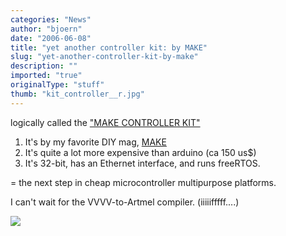 ```yaml
---
categories: "News"
author: "bjoern"
date: "2006-06-08"
title: "yet another controller kit: by MAKE"
slug: "yet-another-controller-kit-by-make"
description: ""
imported: "true"
originalType: "stuff"
thumb: "kit_controller__r.jpg"
---
```



<!--{SPLIT()}-->
logically called the [&quot;MAKE CONTROLLER KIT&quot;](http://makezine.com/controller/)
1. It's by my favorite DIY mag, [MAKE](http://www.makezine.com)
1. It's quite a lot more expensive than arduino (ca 150 us$)
1. It's 32-bit, has an Ethernet interface, and runs freeRTOS.

= the next step in cheap microcontroller multipurpose platforms.

I can't wait for the VVVV-to-Artmel compiler. (iiiiifffff....)
<!--~~~-->

![](kit_controller__r.jpg)
<!--{SPLIT}-->